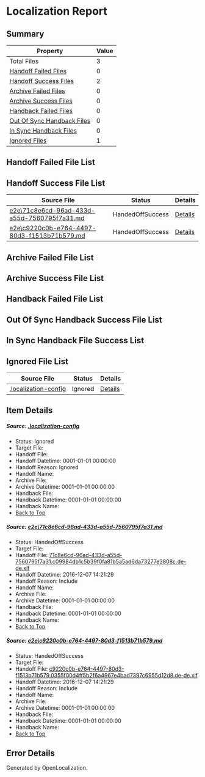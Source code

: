 # <a name='report-top'></a> Localization Report

## Summary
 Property | Value 
 -------- | ----- 
 Total Files | 3
[ Handoff Failed Files ](#handoff-failed-list)| 0
[ Handoff Success Files ](#handoff-success-list)| 2
[ Archive Failed Files ](#archive-failed-list)| 0
[ Archive Success Files ](#archive-success-list)| 0
[ Handback Failed Files ](#handback-failed-list)| 0
[ Out Of Sync Handback Files ](#outofsync-handback-success-list)| 0
[ In Sync Handback Files ](#insync-handback-success-list)| 0
[ Ignored Files ](#ignored-list)| 1

## <a name='handoff-failed-list'></a> Handoff Failed File List

## <a name='handoff-success-list'></a> Handoff Success File List
 Source File | Status | Details 
 ----------- | ------ | ------- 
 [e2e\71c8e6cd-96ad-433d-a55d-7560795f7a31.md](https://github.com/OpenLocalizationTestOrg/ol-test0/blob/87638eb05bd902766dafe9d7cf648a87888b380d/e2e/71c8e6cd-96ad-433d-a55d-7560795f7a31.md) | HandedOffSuccess | [Details](#be1a313cbeac63a9185c5ec21a189b7d777b01691)
 [e2e\c9220c0b-e764-4497-80d3-f1513b71b579.md](https://github.com/OpenLocalizationTestOrg/ol-test0/blob/87638eb05bd902766dafe9d7cf648a87888b380d/e2e/c9220c0b-e764-4497-80d3-f1513b71b579.md) | HandedOffSuccess | [Details](#b38af3ece826591ae0d5a77dfa5d0a7791701ead2)

## <a name='archive-failed-list'></a> Archive Failed File List

## <a name='archive-success-list'></a> Archive Success File List

## <a name='handback-failed-list'></a> Handback Failed File List

## <a name='outofsync-handback-success-list'></a> Out Of Sync Handback Success File List

## <a name='insync-handback-success-list'></a> In Sync Handback File Success List

## <a name='ignored-list'></a> Ignored File List
 Source File | Status | Details 
 ----------- | ------ | ------- 
 [.localization-config](https://github.com/OpenLocalizationTestOrg/ol-test0/blob/87638eb05bd902766dafe9d7cf648a87888b380d/.localization-config) | Ignored | [Details](#c268a05ecaa7ec85942ed632c29928ee5bd6da8d0)

## Item Details
##### <a name='c268a05ecaa7ec85942ed632c29928ee5bd6da8d0'></a> Source: [.localization-config](https://github.com/OpenLocalizationTestOrg/ol-test0/blob/87638eb05bd902766dafe9d7cf648a87888b380d/.localization-config)
* Status: Ignored
* Target File: 
* Handoff File: 
* Handoff Datetime: 0001-01-01 00:00:00
* Handoff Reason: Ignored
* Handoff Name: 
* Archive File: 
* Archive Datetime: 0001-01-01 00:00:00
* Handback File: 
* Handback Datetime: 0001-01-01 00:00:00
* Handback Name: 
* [Back to Top](#report-top)

##### <a name='be1a313cbeac63a9185c5ec21a189b7d777b01691'></a> Source: [e2e\71c8e6cd-96ad-433d-a55d-7560795f7a31.md](https://github.com/OpenLocalizationTestOrg/ol-test0/blob/87638eb05bd902766dafe9d7cf648a87888b380d/e2e/71c8e6cd-96ad-433d-a55d-7560795f7a31.md)
* Status: HandedOffSuccess
* Target File: 
* Handoff File: [71c8e6cd-96ad-433d-a55d-7560795f7a31.c09984db1c5b39f0fa81b5a5ad6da73277e3808c.de-de.xlf](https://github.com/OpenLocalizationTestOrg/ol-test0-handoff/blob/6a3b9e2b2afa7995b22f77f050cc18bb9fc02ea7/ol-handoff/OpenLocalizationTestOrg/ol-test0-dede/qimu/ht/71c8e6cd-96ad-433d-a55d-7560795f7a31.c09984db1c5b39f0fa81b5a5ad6da73277e3808c.de-de.xlf)
* Handoff Datetime: 2016-12-07 14:21:29
* Handoff Reason: Include
* Handoff Name: 
* Archive File: 
* Archive Datetime: 0001-01-01 00:00:00
* Handback File: 
* Handback Datetime: 0001-01-01 00:00:00
* Handback Name: 
* [Back to Top](#report-top)

##### <a name='b38af3ece826591ae0d5a77dfa5d0a7791701ead2'></a> Source: [e2e\c9220c0b-e764-4497-80d3-f1513b71b579.md](https://github.com/OpenLocalizationTestOrg/ol-test0/blob/87638eb05bd902766dafe9d7cf648a87888b380d/e2e/c9220c0b-e764-4497-80d3-f1513b71b579.md)
* Status: HandedOffSuccess
* Target File: 
* Handoff File: [c9220c0b-e764-4497-80d3-f1513b71b579.0355f00d4ff5b2f6a4967e4bad7397c6955d12d8.de-de.xlf](https://github.com/OpenLocalizationTestOrg/ol-test0-handoff/blob/6a3b9e2b2afa7995b22f77f050cc18bb9fc02ea7/ol-handoff/OpenLocalizationTestOrg/ol-test0-dede/qimu/ht/c9220c0b-e764-4497-80d3-f1513b71b579.0355f00d4ff5b2f6a4967e4bad7397c6955d12d8.de-de.xlf)
* Handoff Datetime: 2016-12-07 14:21:29
* Handoff Reason: Include
* Handoff Name: 
* Archive File: 
* Archive Datetime: 0001-01-01 00:00:00
* Handback File: 
* Handback Datetime: 0001-01-01 00:00:00
* Handback Name: 
* [Back to Top](#report-top)


## Error Details

Generated by OpenLocalization.
